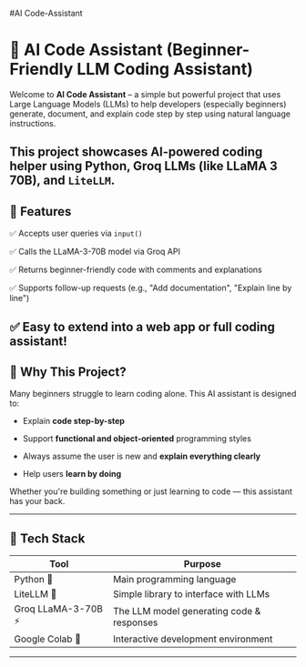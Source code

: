 #AI Code-Assistant

# 🤖 AI Code Assistant (Beginner-Friendly LLM Coding Assistant)

Welcome to **AI Code Assistant** – a simple but powerful project that uses Large Language Models (LLMs) to help developers (especially beginners) generate, document, and explain code step by step using natural language instructions.

This project showcases **AI-powered coding helper** using Python, Groq LLMs (like LLaMA 3 70B), and `LiteLLM`.
---

## 🚀 Features

✅ Accepts user queries via `input()`  

✅ Calls the LLaMA-3-70B model via Groq API  

✅ Returns beginner-friendly code with comments and explanations  

✅ Supports follow-up requests (e.g., "Add documentation", "Explain line by line")  

✅ Easy to extend into a web app or full coding assistant!
---

## 🧠 Why This Project?

Many beginners struggle to learn coding alone. This AI assistant is designed to:

- Explain **code step-by-step**
  
- Support **functional and object-oriented** programming styles
  
- Always assume the user is new and **explain everything clearly**
  
- Help users **learn by doing**

Whether you're building something or just learning to code — this assistant has your back.

---
## 🔧 Tech Stack

| Tool      | Purpose                                      |
|-----------|----------------------------------------------|
| Python 🐍 | Main programming language                    |
| LiteLLM 🧠 | Simple library to interface with LLMs       |
| Groq LLaMA-3-70B ⚡ | The LLM model generating code & responses |
| Google Colab 📓 | Interactive development environment   |
---
